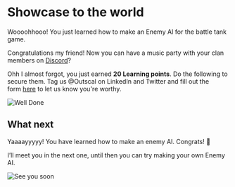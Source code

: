 # Showcase to the world

Woooohhooo! You just learned how to make an Enemy AI for the battle tank game.

Congratulations my friend! Now you can have a music party with your clan members on [Discord](https://discord.com/invite/R4hfXhsWjN)?



Ohh I almost forgot, you just earned **20 Learning points**. Do the following to secure them.
Tag us @Outscal on LinkedIn and Twitter and fill out the form [here](https://airtable.com/shrXGSkgf5NClpoIU) to let us know you're worthy.

![Well Done](https://media.giphy.com/media/ZdUnQS4AXEl1AERdil/giphy.gif)


## What next

Yaaaayyyyy! You have learned how to make an enemy AI. Congrats! 🍻

I’ll meet you in the next one, until then you can try making your own Enemy AI.

![See you soon](https://media.giphy.com/media/BoHCeLmEKytt7oFxyR/giphy.gif)

